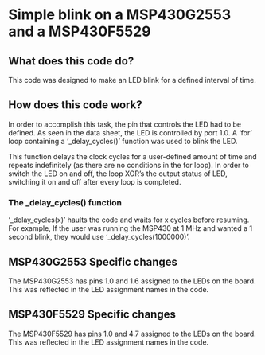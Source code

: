 # Simple blink on a MSP430G2553 and a MSP430F5529

## What does this code do?
This code was designed to make an LED blink for a defined interval of time.  

## How does this code work?
In order to accomplish this task, the pin that controls the LED had to be defined.  As seen in the data sheet, the LED is controlled by port 1.0.  A ‘for’ loop containing a ‘_delay_cycles()’ function was used to blink the LED.  

This function delays the clock cycles for a user-defined amount of time and repeats indefinitely (as there are no conditions in the for loop).  In order to switch the LED on and off, the loop XOR’s the output status of LED, switching it on and off after every loop is completed.

### The _delay_cycles() function
‘_delay_cycles(x)’ haults the code and waits for x cycles before resuming.  For example, If the user was running the MSP430 at 1 MHz and wanted a 1 second blink, they would use ‘_delay_cycles(1000000)’.

## MSP430G2553 Specific changes
The MSP430G2553 has pins 1.0 and 1.6 assigned to the LEDs on the board.  This was reflected in the LED assignment names in the code.

## MSP430F5529 Specific changes
The MSP430F5529 has pins 1.0 and 4.7 assigned to the LEDs on the board.  This was reflected in the LED assignment names in the code.
